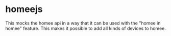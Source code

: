 # homeejs
This mocks the homee api in a way that it can be used with the "homee in homee" feature. This makes it possible to add all kinds of devices to homee.
